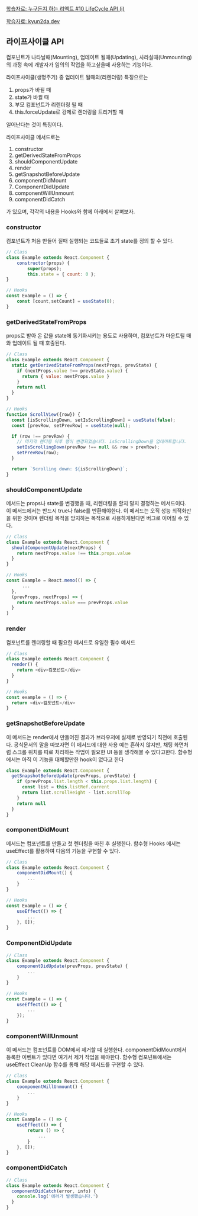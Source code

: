 [학습자료: 누구든지 하는 리액트 #10 LifeCycle API (i)](https://www.youtube.com/watch?v=Na_kP7X6KGs)

[학습자료: kyun2da.dev](https://kyun2da.dev/react/%EB%A6%AC%EC%95%A1%ED%8A%B8-%EB%9D%BC%EC%9D%B4%ED%94%84%EC%82%AC%EC%9D%B4%ED%81%B4%EC%9D%98-%EC%9D%B4%ED%95%B4/)
## 라이프사이클 API
컴포넌트가 나타날때(Mounting), 업데이트 될때(Updating), 사라실때(Unmounting) 의 과정 속에
개발자가 임의의 작업을 하고싶을때 사용하는 기능이다.

라이프사이클(생명주기) 중 업데이트 될때의(리렌더링) 특징으로는

1. props가 바뀔 때
2. state가 바뀔 때
3. 부모 컴포넌트가 리렌더링 될 때
4. this.forceUpdate로 강제로 렌더링을 트리거할 때

일어난다는 것이 특징이다.

라이프사이클 메서드로는

1. constructor
2. getDerivedStateFromProps
3. shouldComponentUpdate
4. render
5. getSnapshotBeforeUpdate
6. componentDidMount
7. ComponentDidUpdate
8. componentWillUnmount
9. componentDidCatch

가 있으며, 각각의 내용을 Hooks와 함께 아래에서 살펴보자.

### constructor
컴포넌트가 처음 만들어 질때 실행되는 코드들로 초기 state를 정의 할 수 있다.

```javascript
// Class
class Example extends React.Component {
    constructor(props) {
        super(props);
        this.state = { count: 0 };
}

// Hooks
const Example = () => {
    const [count,setCount] = useState(0);
}
```

### getDerivedStateFromProps
props로 받아 온 값을 state에 동기화시키는 용도로 사용하며, 
컴포넌트가 마운트될 때와 업데이트 될 때 호출된다.

```javascript
// Class
class Example extends React.Component {
  static getDerivedStateFromProps(nextProps, prevState) {
    if (nextProps.value !== prevState.value) {
      return { value: nextProps.value }
    }
    return null
  }
}

// Hooks
function ScrollView({row}) {
  const [isScrollingDown, setIsScrollingDown] = useState(false);
  const [prevRow, setPrevRow] = useState(null);

  if (row !== prevRow) {
    // 마지막 렌더링 이후 행이 변경되었습니다. isScrollingDown을 업데이트합니다.
    setIsScrollingDown(prevRow !== null && row > prevRow);
    setPrevRow(row);
  }

  return `Scrolling down: ${isScrollingDown}`;
}
```

### shouldComponentUpdate
메서드는 props나 state를 변경했을 때, 리렌더링을 할지 말지 결정하는 메서드이다. 
이 메서드에서는 반드시 true나 false를 반환해야한다.
이 메서드는 오직 성능 최적화만을 위한 것이며 렌더링 목적을 방지하는 목적으로 
사용하게된다면 버그로 이어질 수 있다.

```javascript
// Class
class Example extends React.Component {
  shouldComponentUpdate(nextProps) {
    return nextProps.value !== this.props.value
  }
}

// Hooks
const Example = React.memo(() => {
      ...
  },
  (prevProps, nextProps) => {
    return nextProps.value === prevProps.value
  }
)
```

### render
컴포넌트를 렌더링할 때 필요한 메서드로 유일한 필수 메서드
```javascript
// Class
class Example extends React.Component {
  render() {
    return <div>컴포넌트</div>
  }
}

// Hooks
const example = () => {
  return <div>컴포넌트</div>
}
```

### getSnapshotBeforeUpdate
이 메서드는 render에서 만들어진 결과가 브라우저에 실제로 반영되기 직전에 호출된다. 공식문서의 말을 따보자면 이 메서드에 대한 사용 예는 흔하지 않지만, 채팅 화면처럼 스크롤 위치를 따로 처리하는 작업이 필요한 UI 등을 생각해볼 수 있다고한다.
함수형에서는 아직 이 기능을 대체할만한 hook이 없다고 한다

```javascript
class Example extends React.Component {
  getSnapshotBeforeUpdate(prevProps, prevState) {
    if (prevProps.list.length < this.props.list.length) {
      const list = this.listRef.current
      return list.scrollHeight - list.scrollTop
    }
    return null
  }
}
```

### componentDidMount
메서드는 컴포넌트를 만들고 첫 렌더링을 마친 후 실행한다. 함수형 Hooks 에서는 useEffect를 활용하여 다음의 기능을 구현할 수 있다.
```javascript
// Class
class Example extends React.Component {
    componentDidMount() {
        ...
    }
}

// Hooks
const Example = () => {
    useEffect(() => {
        ...
    }, []);
}
```

### ComponentDidUpdate
```javascript
// Class
class Example extends React.Component {
    componentDidUpdate(prevProps, prevState) {
        ...
    }
}

// Hooks
const Example = () => {
    useEffect(() => {
        ...
    });
}
```

### componentWillUnmount
이 메서드는 컴포넌트를 DOM에서 제거할 때 실행한다. componentDidMount에서 등록한 이벤트가 있다면 여기서 제거 작업을 해야한다. 함수형 컴포넌트에서는 useEffect CleanUp 함수를 통해 해당 메서드를 구현할 수 있다.
```javascript
// Class
class Example extends React.Component {
    coomponentWillUnmount() {
        ...
    }
}

// Hooks
const Example = () => {
    useEffect(() => {
        return () => {
            ...
        }
    }, []);
}
```

### componentDidCatch
```javascript
// Class
class Example extends React.Component {
  componentDidCatch(error, info) {
    console.log('에러가 발생했습니다.')
  }
}
```